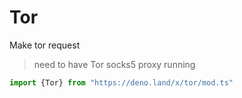 # Tor
Make tor request

> need to have Tor socks5 proxy running

```ts
import {Tor} from "https://deno.land/x/tor/mod.ts"
```
